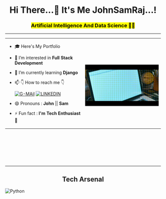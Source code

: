 <h1 align="center">Hi There...👋 It's Me JohnSamRaj...!</h1>
<h3 align="center"><mark>Artificial Intelligence And Data Science 🧑‍🎓</mark></h3>
<hr>
<table width="100%" height="400px"> 
  <tr>
  <td width="50%"> 
				
- 🎓 Here's My Portfolio
  
- 👀 I’m interested in **Full Stack Development**
  
- 🌱 I’m currently learning **Django**
  
- 📫 👇 How to reach me 👇<br>

	[![G-MAil](https://img.shields.io/badge/Gmail-D14836?style=for-the-badge&logo=gmail&logoColor=white&color=black)](https://mail.google.com/mail/u/0/#inbox?compose=DmwnWtDkwpTkgTTbBrgPxjxpkcrSSqbSvbkPRdtZQGdQRfnRksNXWDvzcQNgzNvBRgbQXGkSXrVb) [![LINKEDIN](https://img.shields.io/badge/LinkedIn-0077B5?style=for-the-badge&logo=linkedin&logoColor=white&color=black)](https://www.linkedin.com/in/johnsamraj0301)

- 😄 Pronouns : **John** || **Sam**
  
- ⚡ Fun fact : **I'm Tech Enthusiast** 🤭
  
  </td>
  <td width="50%" padding="30px">
		
&nbsp; <br> 
<img src="https://github.com/JohnSamRaj/JohnSamRaj/blob/main/Thupakki.gif" width="100%" height="100%"> 
  </td>
  </tr>   
  </table>
  <hr>
  <h2 align="center">Tech Arsenal</h2>

  ![Python](https://img.shields.io/badge/python-3670A0?style=for-the-badge&logo=python&logoColor=ffdd54)
